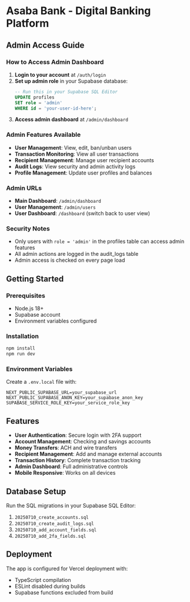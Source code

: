 # Asaba Bank - Digital Banking Platform

## Admin Access Guide

### How to Access Admin Dashboard

1. **Login to your account** at `/auth/login`
2. **Set up admin role** in your Supabase database:
   ```sql
   -- Run this in your Supabase SQL Editor
   UPDATE profiles 
   SET role = 'admin' 
   WHERE id = 'your-user-id-here';
   ```
3. **Access admin dashboard** at `/admin/dashboard`

### Admin Features Available

- **User Management**: View, edit, ban/unban users
- **Transaction Monitoring**: View all user transactions
- **Recipient Management**: Manage user recipient accounts
- **Audit Logs**: View security and admin activity logs
- **Profile Management**: Update user profiles and balances

### Admin URLs

- **Main Dashboard**: `/admin/dashboard`
- **User Management**: `/admin/users`
- **User Dashboard**: `/dashboard` (switch back to user view)

### Security Notes

- Only users with `role = 'admin'` in the profiles table can access admin features
- All admin actions are logged in the audit_logs table
- Admin access is checked on every page load

## Getting Started

### Prerequisites

- Node.js 18+ 
- Supabase account
- Environment variables configured

### Installation

```bash
npm install
npm run dev
```

### Environment Variables

Create a `.env.local` file with:

```env
NEXT_PUBLIC_SUPABASE_URL=your_supabase_url
NEXT_PUBLIC_SUPABASE_ANON_KEY=your_supabase_anon_key
SUPABASE_SERVICE_ROLE_KEY=your_service_role_key
```

## Features

- **User Authentication**: Secure login with 2FA support
- **Account Management**: Checking and savings accounts
- **Money Transfers**: ACH and wire transfers
- **Recipient Management**: Add and manage external accounts
- **Transaction History**: Complete transaction tracking
- **Admin Dashboard**: Full administrative controls
- **Mobile Responsive**: Works on all devices

## Database Setup

Run the SQL migrations in your Supabase SQL Editor:

1. `20250710_create_accounts.sql`
2. `20250710_create_audit_logs.sql`
3. `20250710_add_account_fields.sql`
4. `20250710_add_2fa_fields.sql`

## Deployment

The app is configured for Vercel deployment with:
- TypeScript compilation
- ESLint disabled during builds
- Supabase functions excluded from build
